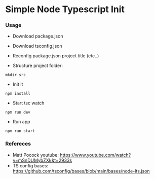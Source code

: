 # Simple Node Typescript Init #

### Usage ###
- Download package.json
- Download tsconfig.json

- Reconfig package.json project title (etc..)

- Structure project folder:
```
mkdir src
```

- Init it
```
npm install
```

- Start tsc watch
```
npm run dev
```

- Run app
```
npm run start
```

### Refereces ###

- Matt Pocock youtube: https://www.youtube.com/watch?v=mSnDUMybZXk&t=2933s
- TS config bases: https://github.com/tsconfig/bases/blob/main/bases/node-lts.json
